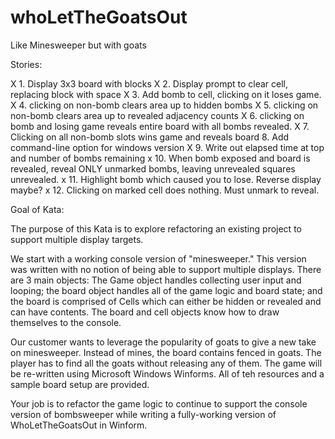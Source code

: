 # whoLetTheGoatsOut
Like Minesweeper but with goats


Stories:

X  1. Display 3x3 board with blocks
X  2. Display prompt to clear cell, replacing block with space
X  3. Add bomb to cell, clicking on it loses game.
X  4. clicking on non-bomb clears area up to hidden bombs
X  5. clicking on non-bomb clears area up to revealed adjacency counts
X  6. clicking on bomb and losing game reveals entire board with all bombs revealed.
X  7. Clicking on all non-bomb slots wins game and reveals board
   8. Add command-line option for windows version
X  9. Write out elapsed time at top and number of bombs remaining
x 10. When bomb exposed and board is revealed, reveal ONLY unmarked bombs, 
      leaving unrevealed squares unrevealed.
x 11. Highlight bomb which caused you to lose. Reverse display maybe?
x 12. Clicking on marked cell does nothing. Must unmark to reveal.

Goal of Kata:

The purpose of this Kata is to explore refactoring an existing project to support multiple display targets.

We start with a working console version of "minesweeper."  This version was written with no notion of being able to support multiple displays. There are 3 main objects: The Game object handles collecting user input and looping; the board object handles all of the game logic and board state; and the board is comprised of Cells which can either be hidden or revealed and can have contents.  The board and cell objects know how to draw themselves to the console.

Our customer wants to leverage the popularity of goats to give a new take on minesweeper. Instead of mines, the board contains fenced in goats. The player has to find all the goats without releasing any of them. The game will be re-written using Microsoft Windows Winforms. All of teh resources and a sample board setup are provided.

Your job is to refactor the game logic to continue to support the console version of bombsweeper while writing a fully-working version of WhoLetTheGoatsOut in Winform.







